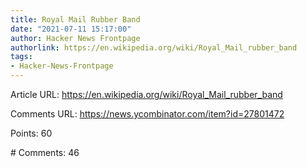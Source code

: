 ```yaml
---
title: Royal Mail Rubber Band
date: "2021-07-11 15:17:00"
author: Hacker News Frontpage
authorlink: https://en.wikipedia.org/wiki/Royal_Mail_rubber_band
tags:
- Hacker-News-Frontpage
---
```


<p>Article URL: <a href="https://en.wikipedia.org/wiki/Royal_Mail_rubber_band">https://en.wikipedia.org/wiki/Royal_Mail_rubber_band</a></p>
<p>Comments URL: <a href="https://news.ycombinator.com/item?id=27801472">https://news.ycombinator.com/item?id=27801472</a></p>
<p>Points: 60</p>
<p># Comments: 46</p>
